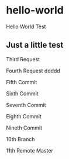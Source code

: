 # hello-world
Hello World Test

## Just a little test

Third Request

Fourth Request ddddd

Fifth Commit

Sixth Commit

Seventh Commit

Eighth Commit

Nineth Commit

10th Branch 

11th Remote Master

